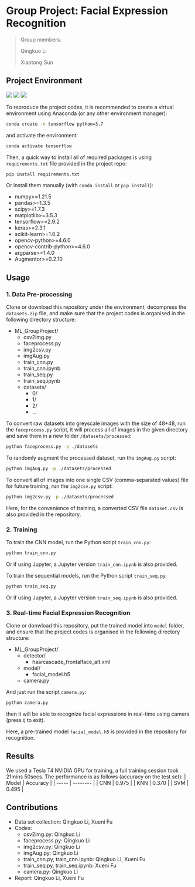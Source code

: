 # Group Project: Facial Expression Recognition

> Group members:
> 
> Qingkuo Li 
> 
> Xiaotong Sun

## Project Environment
<img src=https://img.shields.io/badge/Python-%3E%3D3.7-blue> <img src=https://img.shields.io/badge/TensorFlow-%3E%3D2.9.2-blue> <img src=https://img.shields.io/badge/Keras-%3E%3D2.3.1-blue>

To reproduce the project codes, it is recommended to create a virtual environment using Anaconda (or any other environment manager):
```bash
conda create -n tensorflow python=3.7
```
and activate the environment:
```bash
conda activate tensorflow
```
Then, a quick way to install all of required packages is using `requirements.txt` file provided in the project repo:
```bash
pip install requirements.txt
```
Or install them manually (with `conda install` or `pip install`):
- numpy>=1.21.5
- pandas>=1.3.5
- scipy>=1.7.3
- matplotlib>=3.5.3
- tensorflow>=2.9.2
- keras>=2.3.1
- scikit-learn>=1.0.2
- opencv-python>=4.6.0
- opencv-contrib-python>=4.6.0
- argparse>=1.4.0
- Augmentor>=0.2.10

## Usage
### 1. Data Pre-processing
Clone or download this repository under the environment, decompress the `datasets.zip` file, and make sure that the project codes is organised in the following directory structure:
- ML_GroupProject/
  - csv2img.py
  - faceprocess.py
  - img2csv.py
  - imgAug.py
  - train_cnn.py
  - train_cnn.ipynb
  - train_seq.py
  - train_seq.ipynb
  - datasets/
    - 0/
    - 1/
    - 2/
    - ...

To convert raw datasets into greyscale images with the size of 48*48, run the `faceprocess.py` script, it will process all of images in the given directory and save them in a new folder `/datasets/processed`:
```bash
python faceprocess.py -p ./datasets
```
To randomly augment the processed dataset, run the `imgAug.py` script:
```bash
python imgAug.py -p ./datasets/processed
```
To convert all of images into one single CSV (comma-separated values) file for future training, run the `img2csv.py` script:
```bash
python img2csv.py -p ./datasets/processed
```
Here, for the convenience of training, a converted CSV file `dataset.csv` is also provided in the repository.

### 2. Training
To train the CNN model, run the Python script `train_cnn.py`:
```bash
python train_cnn.py
```
Or if using Jupyter, a Jupyter version `train_cnn.ipynb` is also provided.

To train the sequential models, run the Python script `train_seq.py`:
```bash
python train_seq.py
```
Or if using Jupyter, a Jupyter version `train_seq.ipynb` is also provided.

### 3. Real-time Facial Expression Recognition
Clone or donwload this repository, put the trained model into `model` folder, and ensure that the project codes is organised in the following directory structure:
- ML_GroupProject/
  - detector/
    - haarcascade_frontalface_alt.xml
  - model/
    - facial_model.h5
  - camera.py
  
And just run the script `camera.py`:
```bash
python camera.py
```
then it will be able to recognize facial expressions in real-time using camera (press `Q` to exit).

Here, a pre-trained model `facial_model.h5` is provided in the repository for recognition.

## Results
We used a Tesla T4 NVIDIA GPU for training, a full training session took 21mins 50secs. The performance is as follows (accuracy on the test set):
| Model | Accuracy |
| ----- | -------- |
| CNN   | 0.975    |
| KNN   | 0.370    |
| SVM   | 0.495    |

## Contributions
- Data set collection: Qingkuo Li, Xueni Fu
- Codes:
  - csv2img.py: Qingkuo Li
  - faceprocess.py: Qingkuo Li
  - img2csv.py: Qingkuo Li
  - imgAug.py: Qingkuo Li
  - train_cnn.py, train_cnn.ipynb: Qingkuo Li, Xueni Fu
  - train_seq.py, train_seq.ipynb: Xueni Fu
  - camera.py: Qingkuo Li
- Report: Qingkuo Li, Xueni Fu
